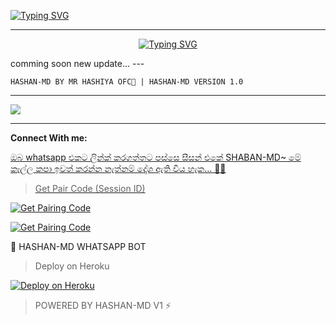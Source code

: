 <a href="https://git.io/typing-svg"><img src="https://readme-typing-svg.demolab.com?font=Black+Ops+One&size=100&pause=1000&color=FF0000&center=true&width=1000&height=200&lines=HASHAN-MD" alt="Typing SVG" /></a>
  </p>
  
---  
<p align="center">
<a href="https://git.io/typing-svg"><img src="https://readme-typing-svg.demolab.com?font=Rubik+Dirt&size=65&pause=1000&color=00FF00&background=FF20A500&center=true&vCenter=true&width=1000&height=150&lines=HASHAN-MD;MR+HASHIYA+OFC;THANKS+FOR+USING" alt="Typing SVG" /></a>
</p>
comming soon new update...
---

```
HASHAN-MD BY MR HASHIYA OFC💜 | HASHAN-MD VERSION 1.0 
```

--- 

<a><img src='https://files.catbox.moe/sn20tl.jpg'/></a>

---

<p> <b>Connect With me:</b></p>
<p>
<a href="https://wa.me/+94706042889"


> ඔබ whatsapp එකට ලින්ක් කරගත්තට පස්සෙ සීසන් එකේ SHABAN-MD~ මේ කෑල්ල කපා ඉවත් කරන්න නැත්නම් දෝශ ඇති විය හැක... 🫶😙


> Get Pair Code (Session ID)



<p align="left">  
<a href='https://pair-tmv2.onrender.com/pair' target="_blank"><img alt='Get Pairing Code' src='https://img.shields.io/badge/Get%20Pairing%20Code-B700FB?style=for-the-badge&logo=codefactor&logoColor=white'/></a>  
</p>  <p align="left">  
<a href='https://pair-tmv2.onrender.com/pair' target="_blank"><img alt='Get Pairing Code' src='https://img.shields.io/badge/Get%20Pairing%20Code-000000?style=for-the-badge&logo=codefactor&logoColor=white'/></a>  
</p>  


🚀 HASHAN-MD WHATSAPP BOT

> Deploy on Heroku



<p align="left">  
<a href='https://dashboard.heroku.com/new?template=https://github.com//tree/main' target="_blank"><img alt='Deploy on Heroku' src='https://img.shields.io/badge/Deploy%20on-Heroku-FF004D?style=for-the-badge&logo=heroku&logoColor=white'/></a>  
</p>


> POWERED BY HASHAN-MD V1 ⚡
